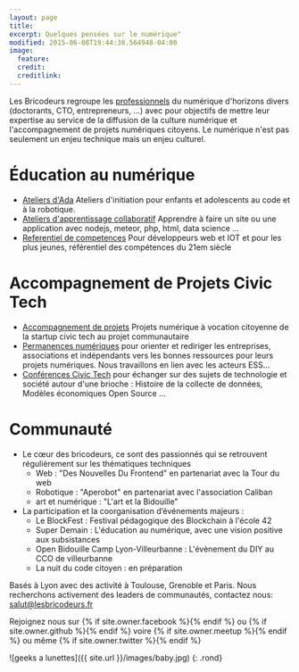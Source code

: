 ```yaml
---
layout: page
title:
excerpt: Quelques pensées sur le numérique"
modified: 2015-06-08T19:44:38.564948-04:00
image:
  feature:
  credit:
  creditlink:
---
```


Les Bricodeurs regroupe les [professionnels]({{site.url}}/trombines/) du numérique d'horizons divers (doctorants, CTO, entrepreneurs, ...) avec pour objectifs de mettre leur expertise au service de la diffusion de la culture numérique et l'accompagnement de projets numériques citoyens. Le numérique n'est pas seulement un enjeu technique mais un enjeu culturel. 

# Éducation au numérique
* [Ateliers d'Ada]({{site.url}}/AteliersdAda/) Ateliers d'initiation pour enfants et adolescents au code et à la robotique. 
* [Ateliers d'apprentissage collaboratif]({{site.url}}/evenements/apprentissage) Apprendre à faire un site ou une application avec nodejs, meteor, php, html, data science ...
* [Referentiel de competences]({{site.url}}/bricoschool/) Pour développeurs web et IOT et pour les plus jeunes, référentiel des compétences du 21em siècle

# Accompagnement de Projets Civic Tech
* [Accompagnement de projets]({{site.url}}/projets/) Projets numérique à vocation citoyenne de la startup civic tech au projet communautaire
* [Permanences numériques]({{site.url}}/evenements/permanence) pour orienter et rediriger les entreprises, associations et indépendants vers les bonnes ressources pour leurs projets numériques. Nous travaillons en lien avec les acteurs ESS...
* [Conférences Civic Tech](https://www.facebook.com/events/469923249869192/) pour échanger sur des sujets de technologie et société autour d'une brioche : Histoire de la collecte de données, Modèles économiques Open Source ...

# Communauté
* Le cœur des bricodeurs, ce sont des passionnés qui se retrouvent régulièrement sur les thématiques techniques
	* Web : "Des Nouvelles Du Frontend" en partenariat avec la Tour du web
	* Robotique : "Aperobot" en partenariat avec l'association Caliban
	* art et numérique : "L'art et la Bidouille"
* La participation et la coorganisation d’événements majeurs : 
	* Le BlockFest : Festival pédagogique des Blockchain à l'école 42
	* Super Demain : L'éducation au numérique, avec une vision positive aux subsistances
	* Open Bidouille Camp Lyon-Villeurbanne : L'évènement du DIY au CCO de villeurbanne
	* La nuit du code citoyen : en préparation


Basés à Lyon avec des activité à Toulouse, Grenoble et Paris. Nous recherchons activement des leaders de communautés, contactez nous: <salut@lesbricodeurs.fr>


Rejoignez nous sur  {% if site.owner.facebook %}<a href="http://facebook.com/{{ site.owner.facebook }}" title="{{ site.owner.name}} on Facebook" target="_blank"><i class="fa fa-facebook-square fa-2x"></i></a>{% endif %}
	ou 
{% if site.owner.github %}<a href="http://github.com/{{ site.owner.github }}" title="{{ site.owner.name}} on Github" target="_blank"><i class="fa fa-github-square fa-2x"></i></a>{% endif %}
	voire 
{% if site.owner.meetup %}<a href="http://meetup.com/{{ site.owner.meetup }}" title="{{ site.owner.name}} on meetup" target="_blank"><i class="fa fa-calendar fa-2x"></i></a>{% endif %}
	ou même 
{% if site.owner.twitter %}<a href="http://twitter.com/{{ site.owner.twitter }}" title="{{ site.owner.name}} on Twitter" target="_blank"><i class="fa fa-twitter-square fa-2x"></i></a>{% endif %}
	
![geeks a lunettes]({{ site.url }}/images/baby.jpg)
{: .rond}

